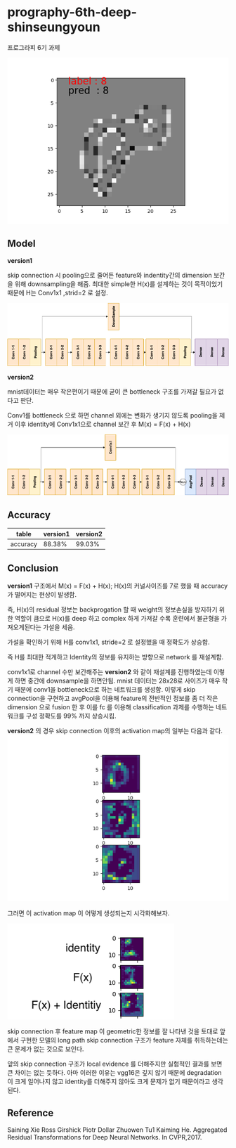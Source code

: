# prography-6th-deep-shinseungyoun
프로그라피 6기 과제

![model result](https://github.com/SeungyounShin/prography-6th-deep-shinseungyoun/blob/master/img/result.png?raw=true)

## Model
**version1**

skip connection 시 pooling으로 줄어든 feature와 indentity간의 dimension 보간을 위해 downsampling을 해줌.
최대한 simple한 H(x)를 설계하는 것이 목적이었기 때문에 H는 Conv1x1 ,strid=2 로 설정.

![Alt text](https://github.com/SeungyounShin/prography-6th-deep-shinseungyoun/blob/master/img/vgg16_skipconn_ver1.png?raw=true)

**version2**

mnist데이터는 매우 작은편이기 때문에 굳이 큰 bottleneck 구조를 가져갈 필요가 없다고 판단.

Conv1를 bottleneck 으로 하면 channel 외에는 변화가 생기지 않도록 pooling을 제거
이후 identity에 Conv1x1으로 channel 보간 후 
M(x) = F(x) + H(x) 

![Alt text](https://github.com/SeungyounShin/prography-6th-deep-shinseungyoun/blob/master/img/vgg16_skipconn_ver2.png?raw=true)
## Accuracy

| table  | version1 | version2 |
| ------------- | ------------- |------------- |
| accuracy  | 88.38%  | 99.03%  |


## Conclusion

**version1** 구조에서 M(x) = F(x) + H(x); H(x)의 커널사이즈를 7로 했을 때 accuracy가 떨어지는 현상이 발생함. 

즉, H(x)의 residual 정보는 backprogation 할 때 weight의 정보손실을 방지하기 위한 역할이 큼으로 H(x)를 deep 하고 complex 하게 가져갈 수록 훈련에서 불균형을 가져오게된다는 가설을 세움.

가설을 확인하기 위해 H를 conv1x1, stride=2 로 설정했을 때 정확도가 상승함.

즉 H를 최대한 적게하고 Identity의 정보를 유지하는 방향으로 network 를 재설계함. 

conv1x1로 channel 수만 보간해주는 **version2** 와 같이 재설계를 진행하였는데 이렇게 하면 중간에 downsample을 하면안됨. mnist 데이터는 28x28로 사이즈가 매우 작기 때문에 conv1을 bottleneck으로 하는 네트워크를 생성함. 이렇게 skip connection을 구현하고 avgPool을 이용해 feature의 전반적인 정보를 좀 더 작은 dimension 으로 fusion 한 후 이를 fc 를 이용해 classification 과제를 수행하는 네트워크를 구성 정확도를 99% 까지 상승시킴.

**version2** 의 경우 skip connection 이후의 activation map의 일부는 다음과 같다.
![Alt text](https://github.com/SeungyounShin/prography-6th-deep-shinseungyoun/blob/master/img/Figure_1.png?raw=true)

그러면 이 activation map 이 어떻게 생성되는지 시각화해보자.

![Alt text](https://github.com/SeungyounShin/prography-6th-deep-shinseungyoun/blob/master/img/change.png?raw=true)

skip connection 후 feature map 이 geometric한 정보를 잘 나타낸 것을 토대로 앞에서 구현한 모델의 long path skip connection 구조가 feature 자체를 취득하는데는 큰 문제가 없는 것으로 보인다.

앞의 skip connection 구조가 local evidence 를 더해주지만 실험적인 결과를 보면 큰 차이는 없는 듯하다. 아마 이러한 이유는 vgg16은 깊지 않기 때문에 degradation 이 크게 일어나지 않고 identity를 더해주지 않아도 크게 문제가 없기 때문이라고 생각된다. 


## Reference
Saining Xie Ross Girshick Piotr Dollar Zhuowen Tu1 Kaiming He. Aggregated Residual Transformations for Deep Neural Networks. In CVPR,2017.
